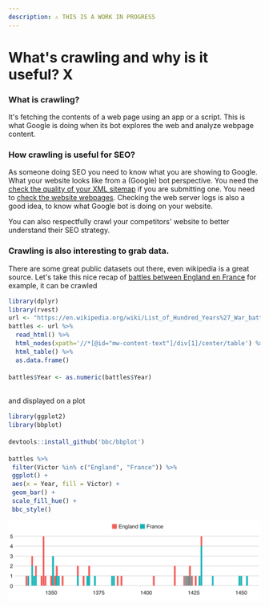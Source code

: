 ```yaml
---
description: ⚠️ THIS IS A WORK IN PROGRESS
---
```


# What's crawling and why is it useful? X

### What is crawling?

It's fetching the contents of a web page using an app or a script. This is what Google is doing when its bot explores the web and analyze webpage content.

### How crawling is useful for SEO?

As someone doing SEO you need to know what you are showing to Google. What your website looks like from a \(Google\) bot perspective. You need the [check the quality of your XML sitemap](download-xml-sitemaps.md) if you are submitting one. You need to [check the website webpages](rcrawler.md). Checking the web server logs is also a good idea, to know what Google bot is doing on your website.

You can also respectfully crawl your competitors' website to better understand their SEO strategy.

### Crawling is also interesting to grab data. 

There are some great public datasets out there, even wikipedia is a great source. Let's take this nice recap of [battles between England en France](https://en.wikipedia.org/wiki/List_of_Hundred_Years%27_War_battles) for example, it can be crawled   


```r
library(dplyr)
library(rvest)
url <- "https://en.wikipedia.org/wiki/List_of_Hundred_Years%27_War_battles"
battles <- url %>%
  read_html() %>%
  html_nodes(xpath='//*[@id="mw-content-text"]/div[1]/center/table') %>%
  html_table() %>%
  as.data.frame()

battles$Year <- as.numeric(battles$Year)



```

and displayed on a plot

```r
library(ggplot2)
library(bbplot)

devtools::install_github('bbc/bbplot')

battles %>%
 filter(Victor %in% c("England", "France")) %>%
 ggplot() +
 aes(x = Year, fill = Victor) +
 geom_bar() +
 scale_fill_hue() +
 bbc_style()
```

![](../.gitbook/assets/rplot%20%281%29.png)

#### 



